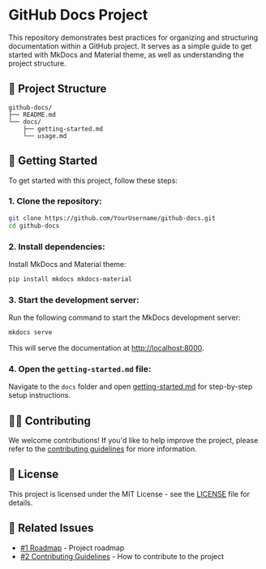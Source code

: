 # GitHub Docs Project

This repository demonstrates best practices for organizing and structuring documentation within a GitHub project. It serves as a simple guide to get started with MkDocs and Material theme, as well as understanding the project structure.

## 📁 Project Structure

```
github-docs/
├── README.md
└── docs/
    ├── getting-started.md
    └── usage.md
```

## 🚀 Getting Started

To get started with this project, follow these steps:

### 1. Clone the repository:
   ```bash
   git clone https://github.com/YourUsername/github-docs.git
   cd github-docs
   ```

### 2. Install dependencies:
   Install MkDocs and Material theme:
   ```bash
   pip install mkdocs mkdocs-material
   ```

### 3. Start the development server:
   Run the following command to start the MkDocs development server:
   ```bash
   mkdocs serve
   ```

   This will serve the documentation at [http://localhost:8000](http://localhost:8000).

### 4. Open the `getting-started.md` file:
   Navigate to the `docs` folder and open [getting-started.md](docs/getting-started.md) for step-by-step setup instructions.

## 🧑‍💻 Contributing

We welcome contributions! If you'd like to help improve the project, please refer to the [contributing guidelines](docs/contributing.md) for more information.

## 📄 License

This project is licensed under the MIT License - see the [LICENSE](LICENSE) file for details.

## 💬 Related Issues

- [#1 Roadmap](https://github.com/YourUsername/github-docs/issues/1) - Project roadmap
- [#2 Contributing Guidelines](https://github.com/YourUsername/github-docs/issues/2) - How to contribute to the project
